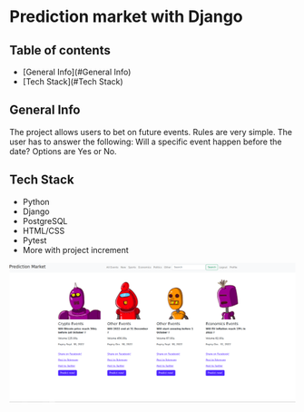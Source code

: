 # Prediction market with Django
## Table of contents
* [General Info](#General Info)
* [Tech Stack](#Tech Stack)


## General Info

The project allows users to bet on future events. Rules are very simple.
The user has to answer the following: Will a specific event happen before the date?
Options are Yes or No.

## Tech Stack

* Python
* Django
* PostgreSQL
* HTML/CSS
* Pytest
* More with project increment


![Alt text](website/static/website/images/home.png)

